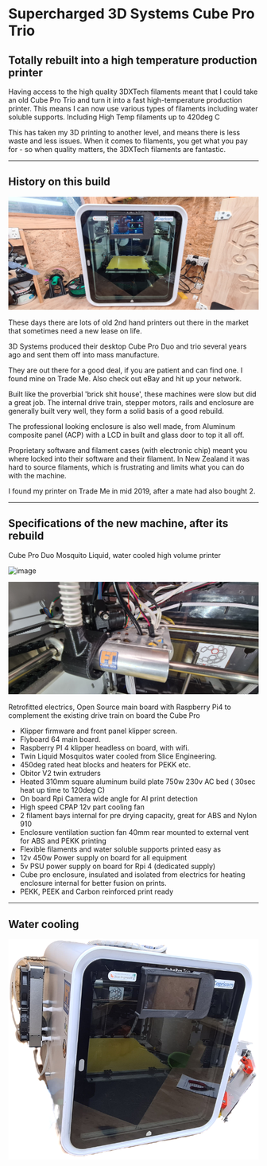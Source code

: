
# Supercharged 3D Systems Cube Pro Trio
## Totally rebuilt into a high temperature production printer

Having access to the high quality 3DXTech filaments meant that I could take an old Cube Pro Trio and turn it into a fast high-temperature production printer.  This means I can now use various types of filaments including water soluble supports. Including High Temp filaments up to 420deg C

This has taken my 3D printing to another level, and means there is less waste and less issues.  When it comes to filaments, you get what you pay for - so when quality matters, the 3DXTech filaments are fantastic. 

------------------------------------------------------------------------------------------------------------------------------------------------------------------------------------------------------------------------

## <b>History on this build</b>

![image](https://github.com/Jasontwd/Cubepro/blob/master/Images/20230923_162353.jpg)


These days there are lots of old 2nd hand printers out there in the market that sometimes need a new lease on life.

3D Systems produced their desktop Cube Pro Duo and trio several years ago and sent them off into mass manufacture.

They are out there for a good deal, if you are patient and can find one.  I found mine on Trade Me.  Also check out eBay and hit up your network.

Built like the proverbial 'brick shit house', these machines were slow but did a great job. The internal drive train, stepper motors, rails and enclosure are generally built very well, they form a solid basis of a good rebuild.

The professional looking enclosure is also well made, from Aluminum composite panel (ACP) with a LCD in built and glass door to top it all off.

Proprietary software and filament cases (with electronic chip) meant you where locked into their software and their filament.  In New Zealand it was hard to source filaments, which is frustrating and limits what you can do with the machine.

I found my printer on Trade Me in mid 2019, after a mate had also bought 2.

-----------------------------------------------------------------------------------------------------------------------------------------------------------------------------------------------------------------------------------
## <b>Specifications of the new machine, after its rebuild</b>

Cube Pro Duo Mosquito Liquid, water cooled high volume printer

![image](https://github.com/Jasontwd/Cubepro/assets/25860987/7f7647c8-4586-4db8-8166-2827825f5e42)

![image](https://github.com/Jasontwd/Cubepro/blob/master/Images/20230923_162437.jpg?raw=true)

Retrofitted electrics, Open Source main board with Raspberry Pi4 to complement the existing drive train on board the Cube Pro

- Klipper firmware and front panel klipper screen.
- Flyboard 64 main board.
- Raspberry PI 4 klipper headless on board, with wifi.
- Twin Liquid Mosquitos water cooled from Slice Engineering.
- 450deg rated heat blocks and heaters for PEKK etc.
- Obitor V2 twin extruders
- Heated 310mm square aluminum build plate 750w  230v AC bed ( 30sec heat up time to 120deg C)
- On board Rpi Camera wide angle for AI print detection
- High speed CPAP 12v part cooling fan
- 2 filament bays internal for pre drying capacity, great for ABS and Nylon 910 
- Enclosure ventilation suction fan 40mm rear mounted to external vent for ABS and PEKK printing
- Flexible filaments and water soluble supports printed easy as
- 12v 450w Power supply on board for all equipment
- 5v PSU power supply on board for Rpi 4 (dedicated supply)
- Cube pro enclosure, insulated and isolated from electrics for heating enclosure internal for better fusion on prints.
- PEKK, PEEK and Carbon reinforced print ready
-------------------------------------------------------------------------------------------------------------------
## Water cooling
![image](https://github.com/Jasontwd/Cubepro/blob/master/Images/Clipped_image_20230923_125211.png?raw=true)

